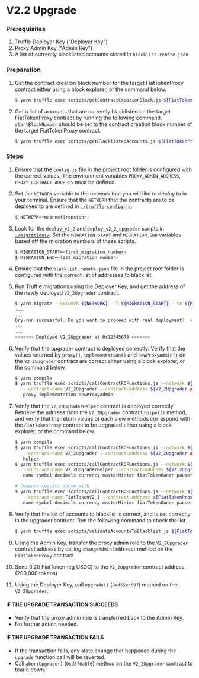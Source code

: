 # V2.2 Upgrade

### Prerequisites

1. Truffle Deployer Key ("Deployer Key")
2. Proxy Admin Key ("Admin Key")
3. A list of currently blacklisted accounts stored in `blacklist.remote.json`

### Preparation

1. Get the contract creation block number for the target FiatTokenProxy contract
   either using a block explorer, or the command below.

   ```sh
   $ yarn truffle exec scripts/getContractCreationBlock.js ${FiatTokenProxy address} --network ${NETWORK}
   ```

2. Get a list of accounts that are currently blacklisted on the target
   FiatTokenProxy contract by running the following command. `startBlockNumber`
   should be set to the contract creation block number of the target
   FiatTokenProxy contract.

   ```sh
   $ yarn truffle exec scripts/getBlacklistedAccounts.js ${FiatTokenProxy address} ${startBlockNumber} --network ${NETWORK}
   ```

### Steps

1. Ensure that the `config.js` file in the project root folder is configured
   with the correct values. The environment variables `PROXY_ADMIN_ADDRESS`,
   `PROXY_CONTRACT_ADDRESS` must be defined.

2. Set the `NETWORK` variable to the network that you will like to deploy to in
   your terminal. Ensure that the `NETWORK` that the contracts are to be
   deployed to are defined in [`./truffle-config.js`](../truffle-config.js).

   ```sh
   $ NETWORK=<mainnet|ropsten>;
   ```

3. Look for the `deploy_v2_2` and `deploy_v2_2_upgrader` scripts in
   [`./migrations/`](../migrations/). Set the `MIGRATION_START` and
   `MIGRATION_END` variables based off the migration numbers of these scripts.

   ```sh
   $ MIGRATION_START=<first_migration_number>
   $ MIGRATION_END=<last_migration_number>
   ```

4. Ensure that the `blacklist.remote.json` file in the project root folder is
   configured with the correct list of addresses to blacklist.

5. Run Truffle migrations using the Deployer Key, and get the address of the
   newly deployed `V2_2Upgrader` contract.

   ```sh
   $ yarn migrate --network ${NETWORK} --f ${MIGRATION_START} --to ${MIGRATION_END}
   ...
   ...
   Dry-run successful. Do you want to proceed with real deployment?  >> (y/n): y
   ...
   ...
   >>>>>>> Deployed V2_2Upgrader at 0x12345678 <<<<<<<
   ```

6. Verify that the upgrader contract is deployed correctly. Verify that the
   values returned by `proxy()`, `implementation()` and `newProxyAdmin()` on the
   `V2_2Upgrader` contract are correct either using a block explorer, or the
   command below.

   ```sh
   $ yarn compile
   $ yarn truffle exec scripts/callContractROFunctions.js --network ${NETWORK} \
      --contract-name V2_2Upgrader --contract-address ${V2_2Upgrader address} \
      proxy implementation newProxyAdmin
   ```

7. Verify that the `V2_2UpgraderHelper` contract is deployed correctly. Retrieve
   the address from the `V2_2Upgrader` contract `helper()` method, and verify
   that the return values of each view methods correspond with the
   `FiatTokenProxy` contract to be upgraded either using a block explorer, or
   the command below.

   ```sh
   $ yarn compile
   $ yarn truffle exec scripts/callContractROFunctions.js --network ${NETWORK} \
      --contract-name V2_2Upgrader --contract-address ${V2_2Upgrader address} \
      helper
   $ yarn truffle exec scripts/callContractROFunctions.js --network ${NETWORK} \
      --contract-name V2_2UpgraderHelper --contract-address ${V2_2UpgraderHelper address} \
      name symbol decimals currency masterMinter fiatTokenOwner pauser blacklister version DOMAIN_SEPARATOR rescuer paused totalSupply

   # Compare results above with
   $ yarn truffle exec scripts/callContractROFunctions.js --network ${NETWORK} \
      --contract-name FiatTokenV2_1 --contract-address ${FiatTokenProxy address} \
      name symbol decimals currency masterMinter fiatTokenOwner pauser blacklister version DOMAIN_SEPARATOR rescuer paused totalSupply
   ```

8. Verify that the list of accounts to blacklist is correct, and is set
   correctly in the upgrader contract. Run the following command to check the
   list.

   ```sh
   $ yarn truffle exec scripts/validateAccountsToBlacklist.js ${FiatTokenProxy address} ${V2_2Upgrader address} --network=${NETWORK}
   ```

9. Using the Admin Key, transfer the proxy admin role to the `V2_2Upgrader`
   contract address by calling `changeAdmin(address)` method on the
   `FiatTokenProxy` contract.

10. Send 0.20 FiatToken (eg USDC) to the `V2_2Upgrader` contract address.
    (200,000 tokens)

11. Using the Deployer Key, call `upgrade()` (`0xd55ec697`) method on the
    `V2_2Upgrader`.

#### IF THE UPGRADE TRANSACTION SUCCEEDS

- Verify that the proxy admin role is transferred back to the Admin Key.
- No further action needed.

#### IF THE UPGRADE TRANSACTION FAILS

- If the transaction fails, any state change that happened during the `upgrade`
  function call will be reverted.
- Call `abortUpgrade()` (`0xd8f6a8f6`) method on the `V2_2Upgrader` contract to
  tear it down.
